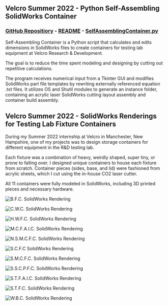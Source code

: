 ## Velcro Summer 2022 - Python Self-Assembling SolidWorks Container

### [GitHub Repositiory](https://github.com/lancefeig/velcro-self-assembling-container) - [README](https://github.com/lancefeig/velcro-self-assembling-container/blob/main/README.md) - [SelfAssemblingContainer.py](https://github.com/lancefeig/velcro-self-assembling-container/blob/main/SelfAssemblingContainer.py)

Self-Assembling Container is a Python script that calculates and edits dimensions in SolidWorks files to create containers for testing lab equipment at Velcro Research & Development.

The goal is to reduce the time spent modeling and designing by cutting out repetitive calculations.

The program receives numerical input from a Tkinter GUI and modifies SolidWorks part file templates by rewriting 
externally referenced equation .txt files. It utilizes OS and Shutil modules to generate an instance folder, containing an acrylic laser SolidWorks cutting layout assembly and container build assembly.

## Velcro Summer 2022 - SolidWorks Renderings for Testing Lab Fixture Containers

During my Summer 2022 internship at Velcro in Manchester, New Hampshire, one of my projects was to design storage containers for different equipment in the R&D testing lab.

Each fixture was a combination of heavy, weirdly shaped, super tiny, or prone to falling over. I designed unique containers to house each fixture from scratch. Container pieces (sides, base, and lid) were fashioned from acrylic sheets, which I cut using the in-house CO2 laser cutter.

All 11 containers were fully modeled in SolidWorks, including 3D printed pieces and necessary hardware.

![B.F.C. SolidWorks Rendering](https://github.com/lancefeig/velcro-solidworks-renderings/blob/b3a245dac4ce2b0b3f9e61c82a643f3531177883/bfc1.png?raw=true)

![C.W.C. SolidWorks Rendering](https://github.com/lancefeig/velcro-solidworks-renderings/blob/main/cwc1.png?raw=true)

![H.W.F.C. SolidWorks Rendering](https://github.com/lancefeig/velcro-solidworks-renderings/blob/main/hwfc1.png?raw=true)

![M.C.F.A.I.C. SolidWorks Rendering](https://github.com/lancefeig/velcro-solidworks-renderings/blob/main/mcfaic1.png?raw=true)

![N.S.M.C.F.C. SolidWorks Rendering](https://github.com/lancefeig/velcro-solidworks-renderings/blob/main/nsmcfc1.png?raw=true)

![S.C.F.C SolidWorks Rendering](https://github.com/lancefeig/velcro-solidworks-renderings/blob/main/scfc.png?raw=true)

![S.M.C.F.C. SolidWorks Rendering](https://github.com/lancefeig/velcro-solidworks-renderings/blob/main/smcfc.png?raw=true)

![S.S.C.P.F.C. SolidWorks Rendering](https://github.com/lancefeig/velcro-solidworks-renderings/blob/main/sscpfc1.png?raw=true)

![S.T.F.A.I.C. SolidWorks Rendering](https://github.com/lancefeig/velcro-solidworks-renderings/blob/main/stfaic1.png?raw=true)

![S.T.F.C. SolidWorks Rendering](https://github.com/lancefeig/velcro-solidworks-renderings/blob/main/stfc1.png?raw=true)

![W.B.C. SolidWorks Rendering](https://github.com/lancefeig/velcro-solidworks-renderings/blob/main/wbc.png?raw=true)
